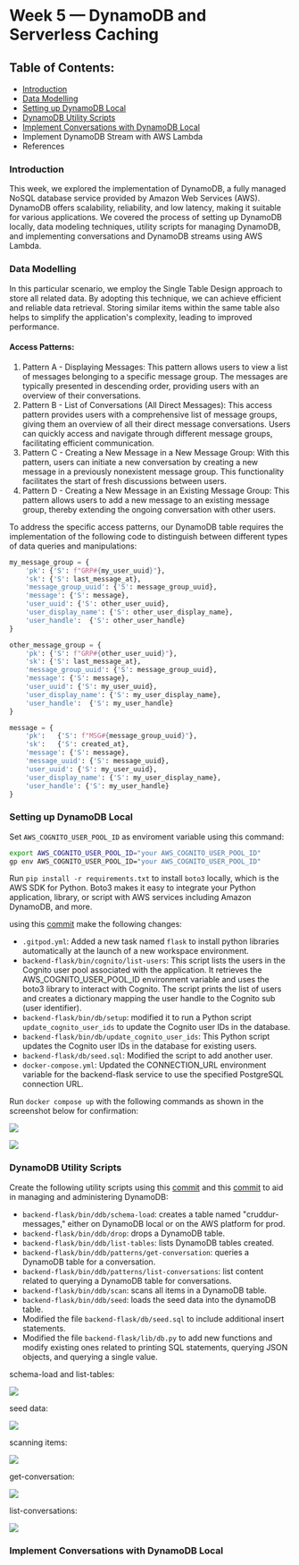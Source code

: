 # Week 5 — DynamoDB and Serverless Caching

## Table of Contents:

  - [Introduction](#introduction)
  - [Data Modelling](#data-modelling)
  - [Setting up DynamoDB Local](#setting-up-dynamodb-local)
  - [DynamoDB Utility Scripts](#dynamodb-utility-scripts)
  - [Implement Conversations with DynamoDB Local](#implement-conversations-with-dynamodb-local)
  - Implement DynamoDB Stream with AWS Lambda
  - References

### Introduction

This week, we explored the implementation of DynamoDB, a fully managed NoSQL database service provided by Amazon Web Services (AWS). DynamoDB offers scalability, reliability, and low latency, making it suitable for various applications. We covered the process of setting up DynamoDB locally, data modeling techniques, utility scripts for managing DynamoDB, and implementing conversations and DynamoDB streams using AWS Lambda.

### Data Modelling

In this particular scenario, we employ the Single Table Design approach to store all related data. By adopting this technique, we can achieve efficient and reliable data retrieval. Storing similar items within the same table also helps to simplify the application's complexity, leading to improved performance.

#### Access Patterns:

  1. Pattern A - Displaying Messages:
This pattern allows users to view a list of messages belonging to a specific message group. The messages are typically presented in descending order, providing users with an overview of their conversations.
  2. Pattern B - List of Conversations (All Direct Messages):
This access pattern provides users with a comprehensive list of message groups, giving them an overview of all their direct message conversations. Users can quickly access and navigate through different message groups, facilitating efficient communication.
  3. Pattern C - Creating a New Message in a New Message Group:
With this pattern, users can initiate a new conversation by creating a new message in a previously nonexistent message group. This functionality facilitates the start of fresh discussions between users.
  4. Pattern D - Creating a New Message in an Existing Message Group:
This pattern allows users to add a new message to an existing message group, thereby extending the ongoing conversation with other users.

To address the specific access patterns, our DynamoDB table requires the implementation of the following code to distinguish between different types of data queries and manipulations:

```python
my_message_group = {
    'pk': {'S': f"GRP#{my_user_uuid}"},
    'sk': {'S': last_message_at},
    'message_group_uuid': {'S': message_group_uuid},
    'message': {'S': message},
    'user_uuid': {'S': other_user_uuid},
    'user_display_name': {'S': other_user_display_name},
    'user_handle':  {'S': other_user_handle}
}

other_message_group = {
    'pk': {'S': f"GRP#{other_user_uuid}"},
    'sk': {'S': last_message_at},
    'message_group_uuid': {'S': message_group_uuid},
    'message': {'S': message},
    'user_uuid': {'S': my_user_uuid},
    'user_display_name': {'S': my_user_display_name},
    'user_handle':  {'S': my_user_handle}
}

message = {
    'pk':   {'S': f"MSG#{message_group_uuid}"},
    'sk':   {'S': created_at},
    'message': {'S': message},
    'message_uuid': {'S': message_uuid},
    'user_uuid': {'S': my_user_uuid},
    'user_display_name': {'S': my_user_display_name},
    'user_handle': {'S': my_user_handle}
}
```

### Setting up DynamoDB Local

Set `AWS_COGNITO_USER_POOL_ID` as enviroment variable using this command:

```sh
export AWS_COGNITO_USER_POOL_ID="your AWS_COGNITO_USER_POOL_ID"
gp env AWS_COGNITO_USER_POOL_ID="your AWS_COGNITO_USER_POOL_ID"
```

Run `pip install -r requirements.txt` to install `boto3` locally, which is the AWS SDK for Python. Boto3 makes it easy to integrate your Python application, library, or script with AWS services including Amazon DynamoDB, and more.

using this [commit](https://github.com/afumchris/aws-bootcamp-cruddur-2023/commit/b54210c4c8a4a10a0e4b90ba61b57347f864b42b) make the following changes:

  - `.gitpod.yml`: Added a new task named `flask` to install python libraries automatically at the launch of a new workspace environment.
  - `backend-flask/bin/cognito/list-users`: This script lists the users in the Cognito user pool associated with the application.
It retrieves the AWS_COGNITO_USER_POOL_ID environment variable and uses the boto3 library to interact with Cognito.
The script prints the list of users and creates a dictionary mapping the user handle to the Cognito sub (user identifier).
  - `backend-flask/bin/db/setup`: modified it to run a Python script `update_cognito_user_ids` to update the Cognito user IDs in the database.
  - `backend-flask/bin/db/update_cognito_user_ids`: This Python script updates the Cognito user IDs in the database for existing users.
  - `backend-flask/db/seed.sql`: Modified the script to add another user.
  - `docker-compose.yml`: Updated the CONNECTION_URL environment variable for the backend-flask service to use the specified PostgreSQL connection URL.

Run `docker compose up` with the following commands as shown in the screenshot below for confirmation:

![](/journal/dynamodb-local.png)

![](assets/list-users.png)





### DynamoDB Utility Scripts

Create the following utility scripts using this [commit](https://github.com/afumchris/aws-bootcamp-cruddur-2023/commit/e2096e9a35e09418df10872e102855ea19041fb5) and this [commit](https://github.com/afumchris/aws-bootcamp-cruddur-2023/commit/a062d274bd00347f92e668855212516cdb66a2af) to aid in managing and administering DynamoDB:

  - `backend-flask/bin/ddb/schema-load`: creates a table named "cruddur-messages," either on DynamoDB local or on the AWS platform for prod.
  - `backend-flask/bin/ddb/drop`: drops a DynamoDB table.
  - `backend-flask/bin/ddb/list-tables`: lists DynamoDB tables created.
  - `backend-flask/bin/ddb/patterns/get-conversation`: queries a DynamoDB table for a conversation.
  - `backend-flask/bin/ddb/patterns/list-conversations`: list content related to querying a DynamoDB table for conversations.
  - `backend-flask/bin/ddb/scan`: scans all items in a DynamoDB table.
  - `backend-flask/bin/ddb/seed`: loads the seed data into the dynamoDB table.
  - Modified the file `backend-flask/db/seed.sql` to include additional insert statements.
  - Modified the file `backend-flask/lib/db.py` to add new functions and modify existing ones related to printing SQL statements, querying JSON objects, and querying a single value.


schema-load and list-tables:

![](assets/list-tables.png)

seed data:

![](assets/ddb-seed.png)

scanning items:

![](assets/ddb-scan.png)

get-conversation:

![](assets/get-conversation.png)

list-conversations:

![](assets/list-conversations.png)



### Implement Conversations with DynamoDB Local



